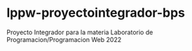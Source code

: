 # lppw-proyectointegrador-bps
Proyecto Integrador para la materia Laboratorio de Programacion/Programacion Web 2022
